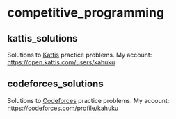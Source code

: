 # competitive_programming

## kattis_solutions

Solutions to [Kattis](http://open.kattis.com) practice problems. My account: <https://open.kattis.com/users/kahuku>

## codeforces_solutions
Solutions to [Codeforces](https://codeforces.com/) practice problems. My account: <https://codeforces.com/profile/kahuku>